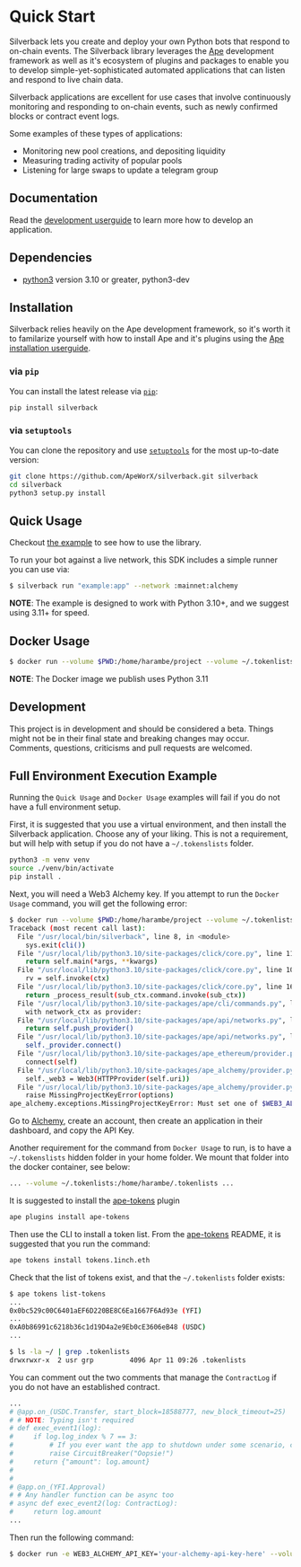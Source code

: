 # Quick Start

Silverback lets you create and deploy your own Python bots that respond to on-chain events.
The Silverback library leverages the [Ape](https://docs.apeworx.io/ape/stable/userguides/quickstart) development framework as well as it's ecosystem of plugins and packages to enable you to develop simple-yet-sophisticated automated applications that can listen and respond to live chain data.

Silverback applications are excellent for use cases that involve continuously monitoring and responding to on-chain events, such as newly confirmed blocks or contract event logs.

Some examples of these types of applications:

- Monitoring new pool creations, and depositing liquidity
- Measuring trading activity of popular pools
- Listening for large swaps to update a telegram group

## Documentation

Read the [development userguide](https://docs.apeworx.io/silverback/stable/userguides/development.html) to learn more how to develop an application.

## Dependencies

- [python3](https://www.python.org/downloads) version 3.10 or greater, python3-dev

## Installation

Silverback relies heavily on the Ape development framework, so it's worth it to familarize yourself with how to install Ape and it's plugins using the [Ape installation userguide](https://docs.apeworx.io/ape/latest/userguides/quickstart#installation).

### via `pip`

You can install the latest release via [`pip`](https://pypi.org/project/pip/):

```bash
pip install silverback
```

### via `setuptools`

You can clone the repository and use [`setuptools`](https://github.com/pypa/setuptools) for the most up-to-date version:

```bash
git clone https://github.com/ApeWorX/silverback.git silverback
cd silverback
python3 setup.py install
```

## Quick Usage

Checkout [the example](./example.py) to see how to use the library.

To run your bot against a live network, this SDK includes a simple runner you can use via:

```sh
$ silverback run "example:app" --network :mainnet:alchemy
```

**NOTE**: The example is designed to work with Python 3.10+, and we suggest using 3.11+ for speed.

## Docker Usage

```sh
$ docker run --volume $PWD:/home/harambe/project --volume ~/.tokenlists:/home/harambe/.tokenlists apeworx/silverback:latest run "example:app" --network :mainnet:alchemy
```

**NOTE**: The Docker image we publish uses Python 3.11

## Development

This project is in development and should be considered a beta.
Things might not be in their final state and breaking changes may occur.
Comments, questions, criticisms and pull requests are welcomed.

## Full Environment Execution Example

Running the `Quick Usage` and `Docker Usage` examples will fail if you do not have a full environment setup.

First, it is suggested that you use a virtual environment, and then install the Silverback application. Choose any of your liking. This is not a requirement, but will help with setup if you do not have a `~/.tokenslists` folder.

```bash
python3 -m venv venv
source ./venv/bin/activate
pip install .
```

Next, you will need a Web3 Alchemy key. If you attempt to run the `Docker Usage` command, you will get the following error:

```bash
$ docker run --volume $PWD:/home/harambe/project --volume ~/.tokenlists:/home/harambe/.tokenlists apeworx/silverback:latest run "example:app" --network :mainnet:alchemy
Traceback (most recent call last):
  File "/usr/local/bin/silverback", line 8, in <module>
    sys.exit(cli())
  File "/usr/local/lib/python3.10/site-packages/click/core.py", line 1157, in __call__
    return self.main(*args, **kwargs)
  File "/usr/local/lib/python3.10/site-packages/click/core.py", line 1078, in main
    rv = self.invoke(ctx)
  File "/usr/local/lib/python3.10/site-packages/click/core.py", line 1688, in invoke
    return _process_result(sub_ctx.command.invoke(sub_ctx))
  File "/usr/local/lib/python3.10/site-packages/ape/cli/commands.py", line 95, in invoke
    with network_ctx as provider:
  File "/usr/local/lib/python3.10/site-packages/ape/api/networks.py", line 679, in __enter__
    return self.push_provider()
  File "/usr/local/lib/python3.10/site-packages/ape/api/networks.py", line 692, in push_provider
    self._provider.connect()
  File "/usr/local/lib/python3.10/site-packages/ape_ethereum/provider.py", line 113, in connect_wrapper
    connect(self)
  File "/usr/local/lib/python3.10/site-packages/ape_alchemy/provider.py", line 102, in connect
    self._web3 = Web3(HTTPProvider(self.uri))
  File "/usr/local/lib/python3.10/site-packages/ape_alchemy/provider.py", line 72, in uri
    raise MissingProjectKeyError(options)
ape_alchemy.exceptions.MissingProjectKeyError: Must set one of $WEB3_ALCHEMY_PROJECT_ID, $WEB3_ALCHEMY_API_KEY, $WEB3_ETHEREUM_MAINNET_ALCHEMY_PROJECT_ID, $WEB3_ETHEREUM_MAINNET_ALCHEMY_API_KEY.
```

Go to [Alchemy](https://alchemy.com), create an account, then create an application in their dashboard, and copy the API Key.

Another requirement for the command from `Docker Usage` to run, is to have a `~/.tokenslists` hidden folder in your home folder. We mount that folder into the docker container, see below:

```bash
... --volume ~/.tokenlists:/home/harambe/.tokenlists ...
```

It is suggested to install the [ape-tokens](https://github.com/ApeWorX/ape-tokens) plugin 

```bash
ape plugins install ape-tokens
```

Then use the CLI to install a token list. From the [ape-tokens](https://github.com/ApeWorX/ape-tokens?tab=readme-ov-file#quick-usage) README, it is suggested that you run the command:
  
```bash
ape tokens install tokens.1inch.eth
```

Check that the list of tokens exist, and that the `~/.tokenlists` folder exists:

```bash
$ ape tokens list-tokens
...
0x0bc529c00C6401aEF6D220BE8C6Ea1667F6Ad93e (YFI)
...
0xA0b86991c6218b36c1d19D4a2e9Eb0cE3606eB48 (USDC)
...
```

```bash
$ ls -la ~/ | grep .tokenlists
drwxrwxr-x  2 usr grp         4096 Apr 11 09:26 .tokenlists
```

You can comment out the two comments that manage the `ContractLog` if you do not have an established contract. 

```python
...
# @app.on_(USDC.Transfer, start_block=18588777, new_block_timeout=25)
# # NOTE: Typing isn't required
# def exec_event1(log):
#     if log.log_index % 7 == 3:
#         # If you ever want the app to shutdown under some scenario, call this exception
#         raise CircuitBreaker("Oopsie!")
#     return {"amount": log.amount}
# 
# 
# @app.on_(YFI.Approval)
# # Any handler function can be async too
# async def exec_event2(log: ContractLog):
#     return log.amount
...
```

Then run the following command:
```bash
$ docker run -e WEB3_ALCHEMY_API_KEY='your-alchemy-api-key-here' --volume $PWD:/home/harambe/project --volume ~/.tokenlists:/home/harambe/.tokenlists apeworx/silverback:latest run "example:app" --network :mainnet:alchemy
```

